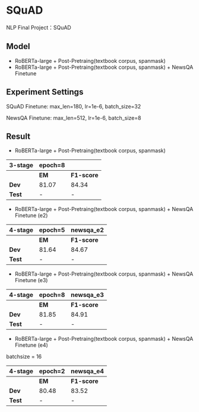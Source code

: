 # SQuAD
NLP Final Project：SQuAD

## Model
- RoBERTa-large + Post-Pretraing(textbook corpus, spanmask)
- RoBERTa-large + Post-Pretraing(textbook corpus, spanmask) + NewsQA Finetune


## Experiment Settings
SQuAD Finetune: max_len=180, lr=1e-6, batch_size=32

NewsQA Finetune: max_len=512, lr=1e-6, batch_size=8

## Result

- RoBERTa-large + Post-Pretraing(textbook corpus, spanmask)

|3-stage| epoch=8 |  |
|------ | ------- | -------|
|  | **EM** | **F1-score** |
| **Dev** | 81.07 | 84.34 |
| **Test** | - | - |

- RoBERTa-large + Post-Pretraing(textbook corpus, spanmask) + NewsQA Finetune (e2)

|4-stage| epoch=5 | newsqa_e2 |
|------ | ------- | -------|
|  | **EM** | **F1-score** |
| **Dev** | 81.64 | 84.67 |
| **Test** | - | - |

- RoBERTa-large + Post-Pretraing(textbook corpus, spanmask) + NewsQA Finetune (e3)


|4-stage| epoch=8 | newsqa_e3 |
|------ | ------- | -------|
|  | **EM** | **F1-score** |
| **Dev** | 81.85 | 84.91 |
| **Test** | - | - |


- RoBERTa-large + Post-Pretraing(textbook corpus, spanmask) + NewsQA Finetune (e4)

batchsize = 16

|4-stage| epoch=2 | newsqa_e4 |
|------ | ------- | -------|
|  | **EM** | **F1-score** |
| **Dev** | 80.48 | 83.52 |
| **Test** | - | - |
